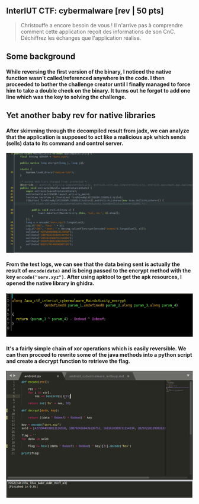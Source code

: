 ## InterIUT CTF: cybermalware [rev | 50 pts]
> Christouffe a encore besoin de vous ! Il n'arrive pas à comprendre comment cette application reçoit des informations de son CnC.
Déchiffrez les échanges que l'application réalise.

## Some background
#### While reversing the first version of the binary, I noticed the native function wasn't called/referenced anywhere in the code. I then proceeded to bother the challenge creator until I finally managed to force him to take a double check on the binary. It turns out he forgot to add one line which was the key to solving the challenge. 

## Yet another baby rev for native libraries
#### After skimming through the decompiled result from jadx, we can analyze that the application is supposed to act like a malicious apk which sends (sells) data to its command and control server. 

![](malware_jadx.png)

#### From the test logs, we can see that the data being sent is actually the result of `encode(data)` and is being passed to the encrypt method with the key `encode("serv.xyz")`. After using apktool to get the apk resources, I opened the native library in ghidra.
![](malware_ghidra.png)

#### It's a fairly simple chain of xor operations which is easily reversible. We can then proceed to rewrite some of the java methods into a python script and create a decrypt function to retrieve the flag.

![](malware_flag.png)
